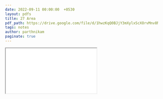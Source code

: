 ```yaml
---
date: 2022-09-11 00:00:00  +0530
layout: pdfs
title: 27 Area
pdf_path: https://drive.google.com/file/d/1hwzKqQ0BJjY3mXylxScXOrvMnv8Ngai9/preview?usp=sharing
tags: notes
author: parthnikam
paginate: true
---
```


<iframe class="embed-pdf" src="{{ page.pdf_path }}#toolbar=0" seamless="seamless" scrolling="no" style="overflow:hidden"></iframe>

